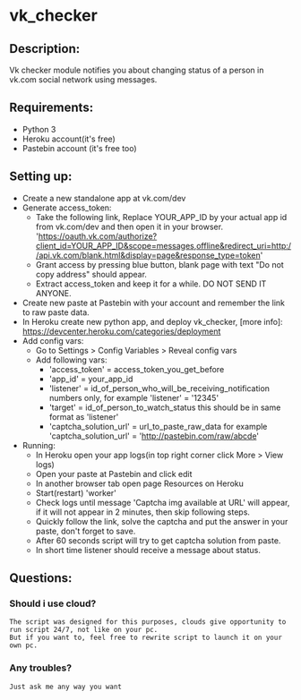 # vk_checker
## Description:
Vk checker module notifies you about changing status of a person in vk.com social network using messages.

## Requirements:
* Python 3
* Heroku account(it's free)
* Pastebin account (it's free too)

## Setting up:
* Create a new standalone app at vk.com/dev
* Generate access_token:
    * Take the following link, Replace YOUR_APP_ID by your actual app id from vk.com/dev and then open it in your browser.
    'https://oauth.vk.com/authorize?client_id=YOUR_APP_ID&scope=messages,offline&redirect_uri=http://api.vk.com/blank.html&display=page&response_type=token'
    * Grant access by pressing blue button, blank page with text "Do not copy address" should appear.
    * Extract access_token and keep it for a while. DO NOT SEND IT ANYONE.
* Create new paste at Pastebin with your account and remember the link to raw paste data.
* In Heroku create new python app, and deploy vk_checker, [more info]: https://devcenter.heroku.com/categories/deployment
* Add config vars:
    * Go to Settings > Config Variables > Reveal config vars
    * Add following vars:
        * 'access_token' = access_token_you_get_before
        * 'app_id' = your_app_id
        * 'listener' = id_of_person_who_will_be_receiving_notification
            numbers only, for example 'listener' = '12345'
        * 'target' = id_of_person_to_watch_status
            this should be in same format as 'listener'
        * 'captcha_solution_url' = url_to_paste_raw_data
            for example 'captcha_solution_url' = 'http://pastebin.com/raw/abcde'
* Running:
    * In Heroku open your app logs(in top right corner click More > View logs)
    * Open your paste at Pastebin and click edit
    * In another browser tab open page Resources on Heroku
    * Start(restart) 'worker'
    * Check logs until message 'Captcha img available at URL' will appear, if it will not appear in 2 minutes,
    then skip following steps.
    * Quickly follow the link, solve the captcha and put the answer in your paste, don't forget to save.
    * After 60 seconds script will try to get captcha solution from paste.
    * In short time listener should receive a message about status.

## Questions:
### Should i use cloud?
    The script was designed for this purposes, clouds give opportunity to run script 24/7, not like on your pc.
    But if you want to, feel free to rewrite script to launch it on your own pc.

### Any troubles?
    Just ask me any way you want
